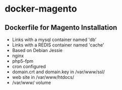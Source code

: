 # docker-magento

## Dockerfile for Magento Installation

* Links with a mysql container named 'db'
* Links with a REDIS container named 'cache'
* Based on Debian Jessie
* nginx
* php5-fpm
* cron configured
* domain.crt and domain.key in /var/www/ssl/
* web site in /var/www/htdocs/
* /var/www/ volume
